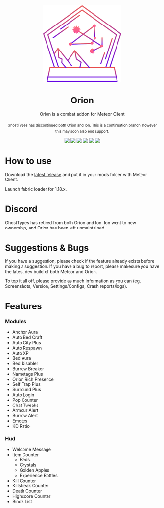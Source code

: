 <div align="center">
  <!-- Logo and Title -->
  <img src="/src/main/resources/assets/orion/logo.png">
  <h1>Orion</h1>
  <p>Orion is a combat addon for Meteor Client</p>

  <sub>[GhostTypes](https://github.com/GhostTypes) has discontinued both Orion and Ion. This is a continuation branch, however this may soon also end support.</sub>
  <!-- Fancy badges -->
  <a href="https://anticope.ml/pages/MeteorAddons.html"><img src="https://img.shields.io/badge/Verified%20Addon-Yes-blueviolet"></a>
  <img src="https://img.shields.io/github/last-commit/AntiCope/orion">
  <img src="https://img.shields.io/github/commit-activity/m/AntiCope/orion">
  <img src="https://img.shields.io/github/languages/code-size/AntiCope/orion">
  <img src="https://img.shields.io/tokei/lines/github/AntiCope/orion">
  <img src="https://img.shields.io/github/downloads/AntiCope/orion/total">
  <!-- <a href="https://discord.com/invite/9vGTkfA6H4"><img src="https://img.shields.io/discord/875153727013650482"></a> Discords go poof -->
</div>

# How to use
Download the [latest release](https://github.com/AntiCope/orion/releases/latest) and put it in your mods folder with Meteor Client.

Launch fabric loader for 1.18.x.

# Discord
GhostTypes has retired from both Orion and Ion. Ion went to new ownership, and Orion has been left unmaintained.

# Suggestions & Bugs
If you have a suggestion, please check if the feature already exists before making a suggestion.
If you have a bug to report, please makesure you have the latest dev build of both Meteor and Orion.

To top it all off, please provide as much information as you can (eg. Screenshots, Version, Settings/Configs, Crash reports/logs).

# Features

### Modules
- Anchor Aura
- Auto Bed Craft
- Auto City Plus
- Auto Respawn
- Auto XP
- Bed Aura
- Bed Disabler
- Burrow Breaker
- Nametags Plus
- Orion Rich Presence
- Self Trap Plus
- Surround Plus
- Auto Login
- Pop Counter
- Chat Tweaks
- Armour Alert
- Burrow Alert
- Emotes
- KD Ratio

### Hud
- Welcome Message
- Item Counter
	- Beds
	- Crystals
	- Golden Apples
	- Experience Bottles
- Kill Counter
- Killstreak Counter
- Death Counter
- Highscore Counter
- Binds List
